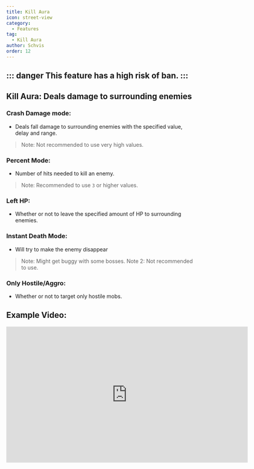 ```yaml
---
title: Kill Aura
icon: street-view
category:
  - Features
tag:
  - Kill Aura
author: Schvis
order: 12
---
```


::: danger This feature has a high risk of ban.
:::
---
## Kill Aura: Deals damage to surrounding enemies

### Crash Damage mode:
- Deals fall damage to surrounding enemies with the specified value, delay and range.
> Note: Not recommended to use very high values.
### Percent Mode:
- Number of hits needed to kill an enemy.
> Note: Recommended to use `3` or higher values.
### Left HP:
- Whether or not to leave the specified amount of HP to surrounding enemies.
### Instant Death Mode:
- Will try to make the enemy disappear
> Note: Might get buggy with some bosses.
> Note 2: Not recommended to use.
### Only Hostile/Aggro:
- Whether or not to target only hostile mobs.

## Example Video:

<div class="iframe-container"><iframe width="640" height="360" src="https://www.youtube.com/embed/NiAh00VBy-w?list=PL5eI1Tb64p56g27qfYk7VuFTz4FK6YrKa" title="Korepi - Kill Aura" frameborder="0" allow="accelerometer; autoplay; clipboard-write; encrypted-media; gyroscope; picture-in-picture; web-share" allowfullscreen></iframe></div>




